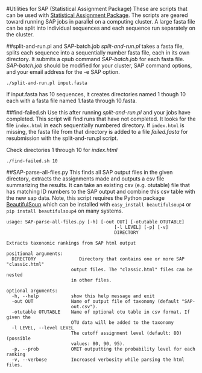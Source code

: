 #Utilities for SAP (Statistical Assignment Package)
These are scripts that can be used with [Statistical Assignment Package](https://github.com/kaspermunch/sap/).
The scripts are geared toward running SAP jobs in parallel on a computing cluster. A large fasta file can be split into individual sequences and each sequence run separately on the cluster. 



##split-and-run.pl and SAP-batch.job
*split-and-run.pl* takes a fasta file, splits each sequence into a sequentially number fasta file, each in its own directory. It submits a qsub command *SAP-batch.job* for each fasta file. *SAP-batch.job* should be modified for your cluster, SAP command options, and your email address for the -e SAP option.

```
./split-and-run.pl input.fasta
```
If input.fasta has 10 sequences, it creates directories named 1 though 10 each with a fasta file named 1.fasta through 10.fasta.


##find-failed.sh
Use this after running *split-and-run.pl* and your jobs have completed. This script will find runs that have not completed. It looks for the file `index.html` in each sequentially numbered directory. If `index.html` is missing, the fasta file from that directory is added to a file *failed.fasta* for resubmission with the split-and-run.pl script.

Check directories 1 through 10 for *index.html*
```
./find-failed.sh 10
```

##SAP-parse-all-files.py
This finds all SAP output files in the given directory, extracts the assignments made and outputs a csv file summarizing the results. It can take an existing csv (e.g. otutable) file that has matching ID numbers to the SAP output and combine this csv table with the new sap data. Note, this script requires the Python package [BeautifulSoup](http://www.crummy.com/software/BeautifulSoup/) which can be installed with `easy_install beautifulsoup4` or `pip install beautifulsoup4` on many systems.

```
usage: SAP-parse-all-files.py [-h] [-out OUT] [-otutable OTUTABLE]
                                        [-l LEVEL] [-p] [-v]
                                        DIRECTORY

Extracts taxonomic rankings from SAP html output

positional arguments:
  DIRECTORY                Directory that contains one or more SAP "classic.html"
                        output files. The "classic.html" files can be nested
                        in other files.

optional arguments:
  -h, --help            show this help message and exit
  -out OUT              Name of output file of taxonomy (default "SAP-
                        out.csv").
  -otutable OTUTABLE    Name of optional otu table in csv format. If given the
                        OTU data will be added to the taxonomy
  -l LEVEL, --level LEVEL
                        The cutoff assignment level (default: 80) (possible
                        values: 80, 90, 95).
  -p, --prob            OMIT outputting the probability level for each ranking
  -v, --verbose         Increased verbosity while parsing the html files.
 ```